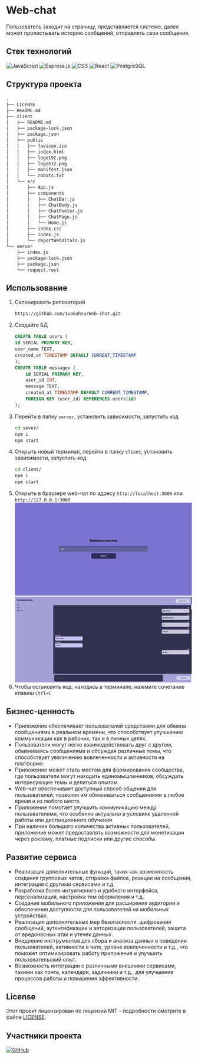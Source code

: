 # Web-chat

Пользователь заходит на страницу, представляется системе,
далее может пролистывать историю сообщений, отправлять свои сообщения.

## Стек технологий

![JavaScript](https://img.shields.io/badge/javascript-%23323330.svg?style=for-the-badge&logo=javascript&logoColor=%23F7DF1E) ![Express.js](https://img.shields.io/badge/express.js-%23404d59.svg?style=for-the-badge&logo=express&logoColor=%2361DAFB) ![CSS](https://img.shields.io/badge/CSS-1572B6?style=for-the-badge&logo=css3&logoColor=white) ![React](https://img.shields.io/badge/react-%2320232a.svg?style=for-the-badge&logo=react&logoColor=%2361DAFB) ![PostgreSQL](https://img.shields.io/badge/PostgreSQL-316192?style=for-the-badge&logo=postgresql&logoColor=white)


## Структура проекта

```tree
.
├── LICENSE
├── ReadME.md
├── client
│   ├── README.md
│   ├── package-lock.json
│   ├── package.json
│   ├── public
│   │   ├── favicon.ico
│   │   ├── index.html
│   │   ├── logo192.png
│   │   ├── logo512.png
│   │   ├── manifest.json
│   │   └── robots.txt
│   └── src
│       ├── App.js
│       ├── components
│       │   ├── ChatBar.js
│       │   ├── ChatBody.js
│       │   ├── ChatFooter.js
│       │   ├── ChatPage.js
│       │   └── Home.js
│       ├── index.css
│       ├── index.js
│       └── reportWebVitals.js
└── server
    ├── index.js
    ├── package-lock.json
    ├── package.json
    └── request.rest
```

## Использование
1. Склонировать репозиторий
    ```bash
    https://github.com/1vokahsu/Web-chat.git
    ```
3. Создайте БД
    ```sql
    CREATE TABLE users (
    id SERIAL PRIMARY KEY,
    user_name TEXT,
    created_at TIMESTAMP DEFAULT CURRENT_TIMESTAMP
    );
    CREATE TABLE messages (
        id SERIAL PRIMARY KEY,
        user_id INT,
        message TEXT,
        created_at TIMESTAMP DEFAULT CURRENT_TIMESTAMP,
        FOREIGN KEY (user_id) REFERENCES users(id) 
    );
    ```
2. Перейти в папку `server`, установить зависимости, запустить код
    ```bash
    cd sever/
    npm i
    npm start
    ```
3. Открыть новый терминал, перейти в папку `client`, установить зависимости, запустить код
    ```bash
    cd client/
    npm i
    npm start
    ```
4. Открыть в браузере web-чат по адресу `http://localhost:3000` или `http://127.0.0.1:3000`
![img1](img/home.png)
![img2](img/chat.png)
5. Чтобы остановить код, находясь в терминале, нажмите сочетание клавиш `Ctrl+C`



## Бизнес-ценность

- Приложение обеспечивает пользователей средствами для обмена сообщениями в реальном времени, что способствует улучшению коммуникации как в рабочих, так и в личных целях.
- Пользователи могут легко взаимодействовать друг с другом, обмениваясь сообщениями и обсуждая различные темы, что способствует увеличению вовлеченности и активности на платформе.
- Приложение может стать местом для формирования сообщества, где пользователи могут находить единомышленников, обсуждать интересующие темы и делиться опытом.
- Web-чат обеспечивает доступный способ общения для пользователей, позволяя им обмениваться сообщениями в любое время и из любого места.
- Приложение помогает улучшить коммуникацию между пользователями, что особенно актуально в условиях удаленной работы или дистанционного обучения.
- При наличии большого количества активных пользователей, приложение может предоставлять возможности для монетизации через рекламу, платные подписки или другие способы.

## Развитие сервиса
- Реализация дополнительных функций, таких как возможность создания групповых чатов, отправка файлов, реакции на сообщения, интеграция с другими сервисами и т.д.
- Разработка более интуитивного и удобного интерфейса, персонализация, настройка тем оформления и т.д.
- Создание мобильного приложения для расширения аудитории и обеспечения доступности для пользователей на мобильных устройствах.
- Реализация дополнительных мер безопасности, шифрования сообщений, аутентификации и авторизации пользователей, защита от вредоносных атак и утечек данных.
- Внедрение инструментов для сбора и анализа данных о поведении пользователей, активности в чате, уровне вовлеченности и т.д., что поможет оптимизировать работу приложения и улучшить пользовательский опыт.
- Возможность интеграции с различными внешними сервисами, такими как почта, календари, задачники и т.д., для улучшения процессов работы и повышения эффективности.

## License

Этот проект лицензирован по лицензии MIT - подробности смотрите в файле [LICENSE](LICENSE).

## Участники проекта
[![GitHub](https://img.shields.io/badge/-galyeonh-333?style=for-the-badge&logo=GitHub&logoColor=fff)](https://github.com/1vokahsu)
